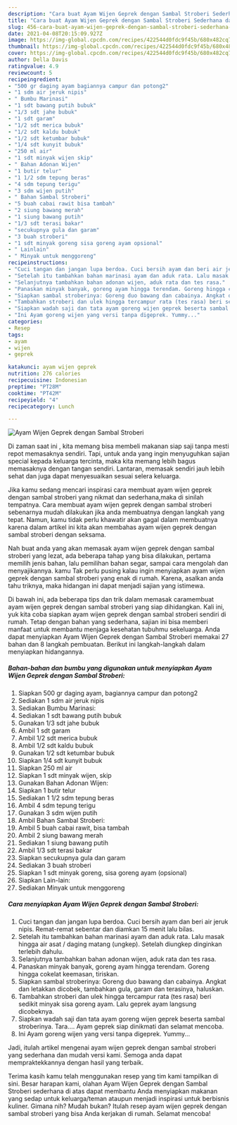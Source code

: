 ```yaml
---
description: "Cara buat Ayam Wijen Geprek dengan Sambal Stroberi Sederhana dan Mudah Dibuat"
title: "Cara buat Ayam Wijen Geprek dengan Sambal Stroberi Sederhana dan Mudah Dibuat"
slug: 456-cara-buat-ayam-wijen-geprek-dengan-sambal-stroberi-sederhana-dan-mudah-dibuat
date: 2021-04-08T20:15:09.927Z
image: https://img-global.cpcdn.com/recipes/422544d0fdc9f45b/680x482cq70/ayam-wijen-geprek-dengan-sambal-stroberi-foto-resep-utama.jpg
thumbnail: https://img-global.cpcdn.com/recipes/422544d0fdc9f45b/680x482cq70/ayam-wijen-geprek-dengan-sambal-stroberi-foto-resep-utama.jpg
cover: https://img-global.cpcdn.com/recipes/422544d0fdc9f45b/680x482cq70/ayam-wijen-geprek-dengan-sambal-stroberi-foto-resep-utama.jpg
author: Della Davis
ratingvalue: 4.9
reviewcount: 5
recipeingredient:
- "500 gr daging ayam bagiannya campur dan potong2"
- "1 sdm air jeruk nipis"
- " Bumbu Marinasi"
- "1 sdt bawang putih bubuk"
- "1/3 sdt jahe bubuk"
- "1 sdt garam"
- "1/2 sdt merica bubuk"
- "1/2 sdt kaldu bubuk"
- "1/2 sdt ketumbar bubuk"
- "1/4 sdt kunyit bubuk"
- "250 ml air"
- "1 sdt minyak wijen skip"
- " Bahan Adonan Wijen"
- "1 butir telur"
- "1 1/2 sdm tepung beras"
- "4 sdm tepung terigu"
- "3 sdm wijen putih"
- " Bahan Sambal Stroberi"
- "5 buah cabai rawit bisa tambah"
- "2 siung bawang merah"
- "1 siung bawang putih"
- "1/3 sdt terasi bakar"
- "secukupnya gula dan garam"
- "3 buah stroberi"
- "1 sdt minyak goreng sisa goreng ayam opsional"
- " Lainlain"
- " Minyak untuk menggoreng"
recipeinstructions:
- "Cuci tangan dan jangan lupa berdoa. Cuci bersih ayam dan beri air jeruk nipis. Remat-remat sebentar dan diamkan 15 menit lalu bilas."
- "Setelah itu tambahkan bahan marinasi ayam dan aduk rata. Lalu masak hingga air asat / daging matang (ungkep). Setelah diungkep dinginkan terlebih dahulu."
- "Selanjutnya tambahkan bahan adonan wijen, aduk rata dan tes rasa."
- "Panaskan minyak banyak, goreng ayam hingga terendam. Goreng hingga cokelat keemasan, tiriskan."
- "Siapkan sambal stroberinya: Goreng duo bawang dan cabainya. Angkat dan letakkan dicobek, tambahkan gula, garam dan terasinya, haluskan."
- "Tambahkan stroberi dan ulek hingga tercampur rata (tes rasa) beri sedikit minyak sisa goreng ayam. Lalu geprek ayam langsung dicobeknya."
- "Siapkan wadah saji dan tata ayam goreng wijen geprek beserta sambal stroberinya. Tara.... Ayam geprek siap dinikmati dan selamat mencoba."
- "Ini Ayam goreng wijen yang versi tanpa digeprek. Yummy..."
categories:
- Resep
tags:
- ayam
- wijen
- geprek

katakunci: ayam wijen geprek 
nutrition: 276 calories
recipecuisine: Indonesian
preptime: "PT28M"
cooktime: "PT42M"
recipeyield: "4"
recipecategory: Lunch

---
```



![Ayam Wijen Geprek dengan Sambal Stroberi](https://img-global.cpcdn.com/recipes/422544d0fdc9f45b/680x482cq70/ayam-wijen-geprek-dengan-sambal-stroberi-foto-resep-utama.jpg)

Di zaman  saat ini , kita memang bisa membeli makanan siap saji tanpa mesti repot memasaknya sendiri. Tapi, untuk anda yang ingin menyuguhkan sajian special kepada keluarga tercinta, maka kita memang lebih bagus memasaknya dengan tangan sendiri. Lantaran, memasak sendiri jauh lebih sehat dan juga dapat menyesuaikan sesuai selera keluarga.

Jika kamu sedang mencari inspirasi cara membuat ayam wijen geprek dengan sambal stroberi yang nikmat dan sederhana,maka di sinilah tempatnya. Cara membuat ayam wijen geprek dengan sambal stroberi  sebenarnya mudah dilakukan jika anda membuatnya dengan langkah yang tepat. Namun, kamu tidak perlu khawatir akan gagal dalam membuatnya 
karena dalam artikel ini kita akan membahas ayam wijen geprek dengan sambal stroberi dengan seksama.  



Nah buat anda yang akan memasak ayam wijen geprek dengan sambal stroberi yang lezat, ada beberapa tahap yang bisa dilakukan, pertama memilih jenis bahan, lalu pemilihan bahan segar, sampai cara mengolah dan menyajikannya. kamu Tak perlu pusing kalau ingin menyiapkan ayam wijen geprek dengan sambal stroberi yang enak di rumah. Karena, asalkan anda  tahu triknya, maka hidangan ini dapat menjadi sajian yang istimewa.

Di bawah ini, ada beberapa tips dan trik dalam memasak caramembuat ayam wijen geprek dengan sambal stroberi yang siap dihidangkan. Kali ini, yuk kita coba siapkan ayam wijen geprek dengan sambal stroberi sendiri di rumah. Tetap dengan bahan yang sederhana, sajian ini bisa memberi manfaat untuk membantu menjaga kesehatan tubuhmu sekeluarga. Anda dapat menyiapkan Ayam Wijen Geprek dengan Sambal Stroberi memakai 27 bahan dan 8 langkah pembuatan. Berikut ini langkah-langkah dalam menyiapkan hidangannya.

<!--inarticleads1-->

##### Bahan-bahan dan bumbu yang digunakan untuk menyiapkan Ayam Wijen Geprek dengan Sambal Stroberi:

1. Siapkan 500 gr daging ayam, bagiannya campur dan potong2
1. Sediakan 1 sdm air jeruk nipis
1. Sediakan  Bumbu Marinasi:
1. Sediakan 1 sdt bawang putih bubuk
1. Gunakan 1/3 sdt jahe bubuk
1. Ambil 1 sdt garam
1. Ambil 1/2 sdt merica bubuk
1. Ambil 1/2 sdt kaldu bubuk
1. Gunakan 1/2 sdt ketumbar bubuk
1. Siapkan 1/4 sdt kunyit bubuk
1. Siapkan 250 ml air
1. Siapkan 1 sdt minyak wijen, skip
1. Gunakan  Bahan Adonan Wijen:
1. Siapkan 1 butir telur
1. Sediakan 1 1/2 sdm tepung beras
1. Ambil 4 sdm tepung terigu
1. Gunakan 3 sdm wijen putih
1. Ambil  Bahan Sambal Stroberi:
1. Ambil 5 buah cabai rawit, bisa tambah
1. Ambil 2 siung bawang merah
1. Sediakan 1 siung bawang putih
1. Ambil 1/3 sdt terasi bakar
1. Siapkan secukupnya gula dan garam
1. Sediakan 3 buah stroberi
1. Siapkan 1 sdt minyak goreng, sisa goreng ayam (opsional)
1. Siapkan  Lain-lain:
1. Sediakan  Minyak untuk menggoreng




<!--inarticleads2-->

##### Cara menyiapkan Ayam Wijen Geprek dengan Sambal Stroberi:

1. Cuci tangan dan jangan lupa berdoa. Cuci bersih ayam dan beri air jeruk nipis. Remat-remat sebentar dan diamkan 15 menit lalu bilas.
1. Setelah itu tambahkan bahan marinasi ayam dan aduk rata. Lalu masak hingga air asat / daging matang (ungkep). Setelah diungkep dinginkan terlebih dahulu.
1. Selanjutnya tambahkan bahan adonan wijen, aduk rata dan tes rasa.
1. Panaskan minyak banyak, goreng ayam hingga terendam. Goreng hingga cokelat keemasan, tiriskan.
1. Siapkan sambal stroberinya: Goreng duo bawang dan cabainya. Angkat dan letakkan dicobek, tambahkan gula, garam dan terasinya, haluskan.
1. Tambahkan stroberi dan ulek hingga tercampur rata (tes rasa) beri sedikit minyak sisa goreng ayam. Lalu geprek ayam langsung dicobeknya.
1. Siapkan wadah saji dan tata ayam goreng wijen geprek beserta sambal stroberinya. Tara.... Ayam geprek siap dinikmati dan selamat mencoba.
1. Ini Ayam goreng wijen yang versi tanpa digeprek. Yummy...




Jadi, itulah artikel mengenai  ayam wijen geprek dengan sambal stroberi  yang sederhana dan mudah versi kami. Semoga anda dapat mempraktekkannya dengan hasil yang terbaik. 

Terima kasih kamu telah menggunakan resep yang tim kami tampilkan di sini. Besar harapan kami, olahan  Ayam Wijen Geprek dengan Sambal Stroberi sederhana di atas dapat membantu Anda menyiapkan makanan yang sedap untuk keluarga/teman ataupun menjadi inspirasi untuk berbisnis kuliner. Gimana nih? Mudah bukan? Itulah resep ayam wijen geprek dengan sambal stroberi yang bisa Anda kerjakan di rumah. Selamat mencoba!

